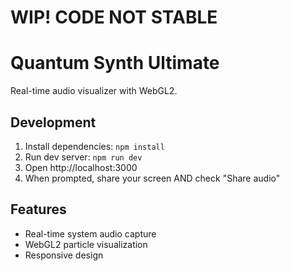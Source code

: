 # WIP! CODE NOT STABLE #

# Quantum Synth Ultimate

Real-time audio visualizer with WebGL2. 

## Development

1. Install dependencies: `npm install`
2. Run dev server: `npm run dev`
3. Open http://localhost:3000
4. When prompted, share your screen AND check "Share audio"

## Features

- Real-time system audio capture
- WebGL2 particle visualization
- Responsive design
